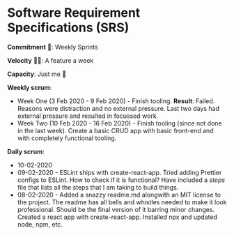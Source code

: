 # Software Requirement Specifications (SRS)

**Commitment** 💪: Weekly Sprints

**Velocity** 🏃💨: A feature a week

**Capacity**: Just me 🤷

**Weekly scrum**:

* Week One (3 Feb 2020 - 9 Feb 2020) - Finish tooling. **Result**: Failed. Reasons were distraction and no external pressure. Last two days had external pressure and resulted in focussed work.
* Week Two (10 Feb 2020 - 16 Feb 2020) - Finish tooling (since not done in the last week). Create a basic CRUD app with basic front-end and with completely functional tooling.

**Daily scrum**:

* 10-02-2020
* 09-02-2020 - ESLint ships with create-react-app. Tried adding Prettier configs to ESLint. How to check if it is functional? Have included a *steps* file that lists all the steps that I am taking to build things.
* 08-02-2020 - Added a snazzy readme.md alongwith an MIT license to the project. The readme has all bells and whistles needed to make it look professional. Should be the final version of it barring minor changes. Created a react app with create-react-app. Installed npx and updated node, npm, etc.